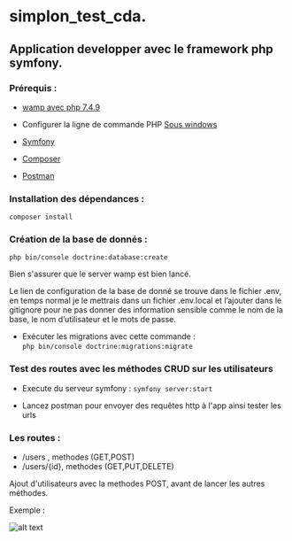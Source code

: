 # simplon_test_cda.

## Application developper avec le framework php symfony.

### Prérequis :

- [wamp avec php 7.4.9](https://www.wampserver.com/#download-wrapper)

- Configurer la ligne de commande PHP  [Sous windows](https://blog.emmanuelgautier.fr/configurer-la-ligne-de-commande-php-sous-windows/)

- [Symfony](https://symfony.com/download)

- [Composer](https://getcomposer.org/download/)

- [Postman](https://www.postman.com/downloads/)

### Installation des dépendances :

```composer install```

### Création de la base de donnés :

```php bin/console doctrine:database:create```

Bien s'assurer que le server wamp est bien lancé. 

Le lien de configuration de la base de donné se trouve dans le fichier .env, en temps normal je le mettrais dans un fichier .env.local et l’ajouter dans le gitignore pour ne pas donner des information sensible comme le nom de la base, le nom d’utilisateur et le mots de passe. 


- Exécuter les migrations avec cette commande :  
```php bin/console doctrine:migrations:migrate```

### Test des routes avec les méthodes CRUD sur les utilisateurs

- Execute du serveur symfony :
 ```symfony server:start```

- Lancez postman pour envoyer des requêtes http à l'app ainsi tester les urls

### Les routes : 
 - /users , methodes (GET,POST)
 - /users/{id}, methodes (GET,PUT,DELETE)

Ajout d'utilisateurs avec la methodes POST, avant de lancer les autres méthodes.

Exemple : 

![alt text](https://github.com/Rasta63/simplon_test_cda/blob/master/CapturePostMan.PNG "Capture d'écran postman")
